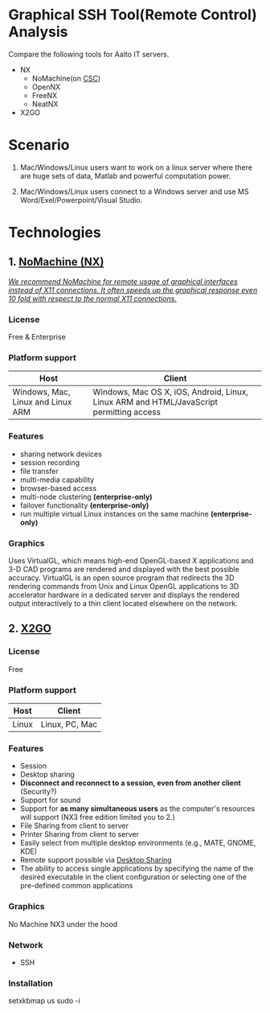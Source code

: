 # Graphical SSH Tool(Remote Control) Analysis
Compare the following tools for Aalto IT servers.
- NX
    - NoMachine(on [CSC](https://www.csc.fi/))
    - OpenNX
    - FreeNX
    - NeatNX
- X2GO

# Scenario
1. Mac/Windows/Linux users want to work on a linux server where there are huge sets of data, Matlab and powerful computation power.

2. Mac/Windows/Linux users connect to a Windows server and use MS Word/Exel/Powerpoint/Visual Studio.

# Technologies

## 1. [NoMachine (NX)](https://en.wikipedia.org/wiki/NX_technology)
[*We recommend NoMachine for remote usage of graphical interfaces instead of X11 connections. It often speeds up the graphical response even 10 fold with respect to the normal X11 connections.*](https://research.csc.fi/csc-guide-connecting-the-servers-of-csc)

### License
Free & Enterprise

### Platform support
| Host | Client |
| ------------- | ------------- |
| Windows, Mac, Linux and Linux ARM | Windows, Mac OS X, iOS, Android, Linux, Linux ARM and HTML/JavaScript permitting access|

### Features
- sharing network devices
- session recording
- file transfer
- multi-media capability
- browser-based access
- multi-node clustering **(enterprise-only)**
- failover functionality **(enterprise-only)**
- run multiple virtual Linux instances on the same machine **(enterprise-only)**

### Graphics
Uses VirtualGL, which means high-end OpenGL-based X applications and 3-D CAD programs are rendered and displayed with the best possible accuracy. VirtualGL is an open source program that redirects the 3D rendering commands from Unix and Linux OpenGL applications to 3D accelerator hardware in a dedicated server and displays the rendered output interactively to a thin client located elsewhere on the network.



## 2. [X2GO](https://wiki.x2go.org/doku.php/doc:newtox2go)

### License
Free

### Platform support
| Host | Client |
| ------------- | ------------- |
| Linux| Linux, PC, Mac |

### Features
- Session
- Desktop sharing
- **Disconnect and reconnect to a session, even from another client** (Security?)
- Support for sound
- Support for **as many simultaneous users** as the computer's resources will support (NX3 free edition limited you to 2.)
- File Sharing from client to server
- Printer Sharing from client to server
- Easily select from multiple desktop environments (e.g., MATE, GNOME, KDE)
- Remote support possible via [Desktop Sharing](https://wiki.x2go.org/doku.php/doc:usage:desktop-sharing)
- The ability to access single applications by specifying the name of the desired executable in the client configuration or selecting one of the pre-defined common applications

### Graphics
No Machine NX3 under the hood

### Network
- SSH


### Installation




setxkbmap us
sudo -i
